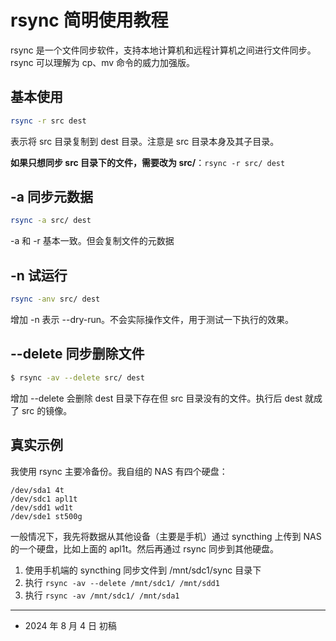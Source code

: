 # rsync 简明使用教程

rsync 是一个文件同步软件，支持本地计算机和远程计算机之间进行文件同步。rsync 可以理解为 cp、mv 命令的威力加强版。

## 基本使用

```sh
rsync -r src dest
```

表示将 src 目录复制到 dest 目录。注意是 src 目录本身及其子目录。

**如果只想同步 src 目录下的文件，需要改为 src/**：`rsync -r src/ dest`

## -a 同步元数据

```sh
rsync -a src/ dest
```

-a 和 -r 基本一致。但会复制文件的元数据

## -n 试运行

```sh
rsync -anv src/ dest
```

增加 -n 表示 --dry-run。不会实际操作文件，用于测试一下执行的效果。

## --delete 同步删除文件

```sh
$ rsync -av --delete src/ dest
```

增加 --delete 会删除 dest 目录下存在但 src 目录没有的文件。执行后 dest 就成了 src 的镜像。

## 真实示例

我使用 rsync 主要冷备份。我自组的 NAS 有四个硬盘：

```
/dev/sda1 4t
/dev/sdc1 apl1t
/dev/sdd1 wd1t
/dev/sde1 st500g
```

一般情况下，我先将数据从其他设备（主要是手机）通过 syncthing 上传到 NAS 的一个硬盘，比如上面的 apl1t。然后再通过 rsync 同步到其他硬盘。

1. 使用手机端的 syncthing 同步文件到 /mnt/sdc1/sync 目录下
2. 执行 `rsync -av --delete /mnt/sdc1/ /mnt/sdd1`
3. 执行 `rsync -av /mnt/sdc1/ /mnt/sda1`

---

- 2024 年 8 月 4 日 初稿
